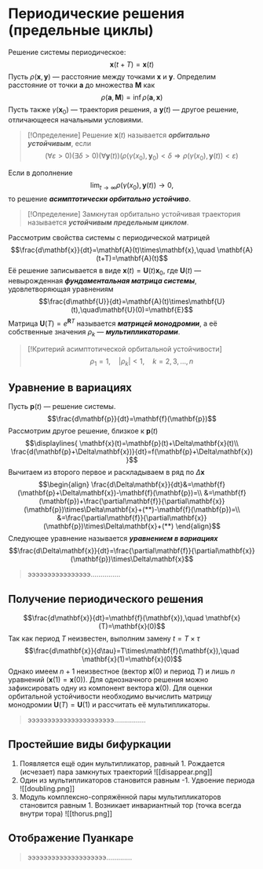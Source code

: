 # Периодические решения (предельные циклы)
Решение системы периодическое:
$$\mathbf{x}(t+T)=\mathbf{x}(t)$$
Пусть $\rho(\mathbf{x},\mathbf{y})$ — расстояние между точками $\mathbf{x}$ и $\mathbf{y}$.
Определим расстояние от точки $\mathbf{a}$ до множества $\mathbf{M}$ как
$$\rho(\mathbf{a},\mathbf{M})=\inf\rho(\mathbf{a},\mathbf{x})$$
Пусть также $\gamma(\mathbf{x}_0)$ — траектория решения, а $\mathbf{y}(t)$ — другое решение, отличающееся начальными условиями.
> [!Определение]
> Решение $\mathbf{x}(t)$ называется ***орбитально устойчивым***, если
> $$(\forall\varepsilon>0)(\exists\delta>0)
> (\forall\mathbf{y}(t))
> (\rho(\gamma(x_0),\mathbf{y}_0)<\delta\Rightarrow
> \rho(\gamma(x_0),\mathbf{y}(t))<\varepsilon)$$

Если в дополнение
$$\lim_{t\rightarrow\infty}\rho(\gamma(x_0),\mathbf{y}(t))\rightarrow0,$$
то решение ***асимптотически орбитально устойчиво***.
> [!Определение]
> Замкнутая орбитально устойчивая траектория называется ***устойчивым предельным циклом***.

Рассмотрим свойства системы с периодической матрицей
$$\frac{d\mathbf{x}}{dt}=\mathbf{A}(t)\times\mathbf{x},\quad
\mathbf{A}(t+T)=\mathbf{A}(t)$$
Её решение записывается в виде $\mathbf{x}(t)=\mathbf{U}(t)\mathbf{x}_0$, где $\mathbf{U}(t)$ — невырожденная ***фундаментальная матрица системы***, удовлетворяющая уравнениям
$$\frac{d\mathbf{U}}{dt}=\mathbf{A}(t)\times\mathbf{U}(t),\quad\mathbf{U}(0)=\mathbf{E}$$
Матрица $\mathbf{U}(T)=e^{\mathbf{R}T}$ называется ***матрицей монодромии***, а её собственные значения $\rho_k$ — ***мультипликаторами***.
> [!Критерий асимптотической орбитальной устойчивости]
> $$\rho_1=1,\quad |\rho_k|<1,\quad k=2,3,\dots,n$$

## Уравнение в вариациях
Пусть $\mathbf{p}(t)$ — решение системы.
$$\frac{d\mathbf{p}}{dt}=\mathbf{f}(\mathbf{p})$$
Рассмотрим другое решение, близкое к $\mathbf{p}(t)$
$$\displaylines{
\mathbf{x}(t)=\mathbf{p}(t)+\Delta\mathbf{x}(t)\\
\frac{d(\mathbf{p}+\Delta\mathbf{x})}{dt}=f(\mathbf{p}+\Delta\mathbf{x})
}$$
Вычитаем из второго первое и раскладываем в ряд по $\Delta\mathbf{x}$
$$\begin{align}
\frac{d\Delta\mathbf{x}}{dt}&=\mathbf{f}(\mathbf{p}+\Delta\mathbf{x})-\mathbf{f}(\mathbf{p})=\\
&=\mathbf{f}(\mathbf{p})+\frac{\partial\mathbf{f}}{\partial\mathbf{x}}(\mathbf{p})\times\Delta\mathbf{x}+(**)-\mathbf{f}(\mathbf{p})=\\
&=\frac{\partial\mathbf{f}}{\partial\mathbf{x}}(\mathbf{p})\times\Delta\mathbf{x}+(**)
\end{align}$$
Следующее уравнение называется ***уравнением в вариациях***
$$\frac{d\Delta\mathbf{x}}{dt}=\frac{\partial\mathbf{f}}{\partial\mathbf{x}}(\mathbf{p})\times\Delta\mathbf{x}$$
> ээээээээээээээээ...............
## Получение периодического решения
$$\frac{d\mathbf{x}}{dt}=\mathbf{f}(\mathbf{x}),\quad
\mathbf{x}(T)=\mathbf{x}(0)$$
Так как период $T$ неизвестен, выполним замену $t=T\times\tau$
$$\frac{d\mathbf{x}}{d\tau}=T\times\mathbf{f}(\mathbf{x}),\quad
\mathbf{x}(1)=\mathbf{x}(0)$$
Однако имеем $n+1$ неизвестное (вектор $\mathbf{x}(0)$ и период $T$) и лишь $n$ уравнений ($\mathbf{x}(1)=\mathbf{x}(0)$). Для однозначного решения можно зафиксировать одну из компонент вектора $\mathbf{x}(0)$.
Для оценки орбитальной устойчивости необходимо вычислить матрицу монодромии $\mathbf{U}(T)=\mathbf{U}(1)$ и рассчитать её мультипликаторы.
> ээээээээээээээээээээээ................

## Простейшие виды бифуркации
1. Появляется ещё один мультипликатор, равный 1. Рождается (исчезает) пара замкнутых траекторий ![[disappear.png]]
2. Один из мультипликаторов становится равным -1. Удвоение периода ![[doubling.png]]
3. Модуль комплексно-сопряжённой пары мультипликаторов становится равным 1. Возникает инвариантный тор (точка всегда внутри тора) ![[thorus.png]]
## Отображение Пуанкаре
> ээээээээээээээээээээ.............